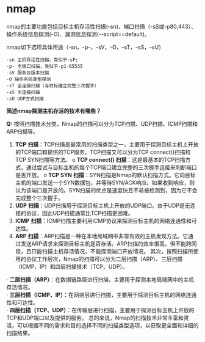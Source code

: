 # nmap

nmap的主要功能包括目标主机存活性扫描(-sn)、端口扫描（-sS或-p80,443）、操作系统信息探测(-O)、漏洞信息探测(--script==default)。

nmap如下选项具体用途（-sn，-p-，-sV，-O，-sT，-sS，-sU）

```
-sn 主机存活性扫描，类似于-sP;
-p- 全端口扫描，类似于-p1-65535
-sV 服务及版本扫描
-O 操作系统类型探测
-sT 全连接扫描（与目标建立完整三次握手）
-sS 半连接扫描
-sU UDP方式扫描
```

**简述nmap探测主机存活的技术有哪些？**

**Q:** 按照扫描技术分类，Nmap的扫描可以分为TCP扫描、UDP扫描、ICMP扫描和ARP扫描等。

1. **TCP** **扫描**：TCP扫描是最常用的扫描类型之一，主要用于探测目标主机上开放的TCP端口和提供的TCP服务。TCP扫描又可以分为TCP connect()扫描和TCP SYN扫描等方法。 o **TCP connect()** **扫描**：这是最基本的TCP扫描方式，通过尝试与目标主机的每个TCP端口建立完整的三次握手连接来判断端口是否开放。 o **TCP SYN** **扫描**：SYN扫描是Nmap的默认扫描方式。它向目标主机的端口发送一个SYN数据包，并等待SYN/ACK响应。如果收到响应，则认为该端口是开放的。SYN扫描的优点是速度快且不易被检测到，因为它不会完成整个三次握手。
2. **UDP** **扫描**：UDP扫描用于探测目标主机上开放的UDP端口。由于UDP是无连接的协议，因此UDP扫描通常比TCP扫描更困难。
3. **ICMP** **扫描**：ICMP扫描主要利用ICMP协议来探测目标主机的网络连通性和可达性。
4. **ARP** **扫描**：ARP扫描是一种在本地局域网中非常有效的主机发现方法。它通过发送ARP请求来探测目标主机是否存活。ARP扫描的效率很高，但不能跨网段，且只能扫描主机存活情况，不能探测端口开放情况。 其次，按照扫描所使用的协议工作层次，Nmap的扫描可以分为二层扫描（ARP）、三层扫描（ICMP、IP）和四层扫描技术（TCP、UDP）。

· **二层扫描（ARP）**：在数据链路层进行扫描，主要用于探测本地局域网中的主机存活情况。\
· **三层扫描（ICMP、IP）**：在网络层进行扫描，主要用于探测目标主机的网络连通性和可达性。 \
· **四层扫描（TCP、UDP）**：在传输层进行扫描，主要用于探测目标主机上开放的TCP和UDP端口以及提供的服务。 总的来说，Nmap的扫描技术非常丰富和灵活，可以根据不同的需求和目的选择不同的扫描类型选项，以获取更全面和详细的扫描结果。
